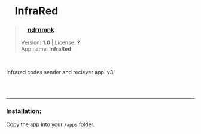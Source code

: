 <!---
This file is generated from the "details.yml" file. (Any changes here will be overwritten)
--->
# <img src="../../images/icons/InfraRed.png" width="16"> InfraRed
> ### <img src="https://github.com/ndrnmnk.png?size=26" width="13"> **[ndrnmnk](https://github.com/ndrnmnk)**  
> Version: **1.0** | License: **?**  
> App name: **InfraRed**
<br/>

Infrared codes sender and reciever app. v3


<br/><br/>

-----
### Installation:
Copy the app into your `/apps` folder.


